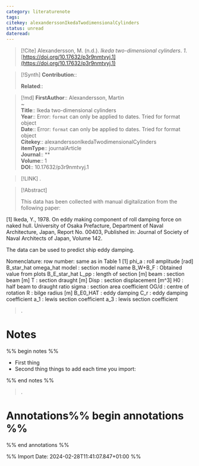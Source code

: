 ```yaml
---
category: literaturenote
tags: 
citekey: alexanderssonIkedaTwodimensionalCylinders
status: unread
dateread:
---
```


> [!Cite]
> Alexandersson, M. (n.d.). _Ikeda two-dimensional cylinders_. _1_. [https://doi.org/10.17632/p3r9nmtvyj.1](https://doi.org/10.17632/p3r9nmtvyj.1)

>[!Synth]
>**Contribution**:: 
>
>**Related**:: 
>

>[!md]
> **FirstAuthor**:: Alexandersson, Martin  
~    
> **Title**:: Ikeda two-dimensional cylinders  
> **Year**:: Error: `format` can only be applied to dates. Tried for format object  
> **Date**:: Error: `format` can only be applied to dates. Tried for format object  
> **Citekey**:: alexanderssonIkedaTwodimensionalCylinders  
> **itemType**:: journalArticle  
> **Journal**:: **  
> **Volume**:: 1  
> **DOI**:: 10.17632/p3r9nmtvyj.1    

> [!LINK] 
>.

> [!Abstract]
>
> This data has been collected with manual digitalization from the following paper: 

[1]
Ikeda, Y., 1978. On eddy making component of roll damping force on naked hull. University of Osaka Prefacture, Department of Naval Architecture, Japan, Report No. 00403, Published in: Journal of Society of Naval Architects of Japan, Volume 142.

The data can be used to predict ship eddy damping.

Nomenclature:
row number: same as in Table 1 [1]
phi_a : roll amplitude [rad]
B_star_hat
omega_hat
model : section model name
B_W+B_F : Obtained value from plots
B_E_star_hat
L_pp : length of section [m]
beam : section beam [m]
T : section draught [m]
Disp : section displacement [m^3]
H0 : half beam to draught ratio 
sigma : section area coefficient 
OG/d : centre of rotation
R : bilge radius [m]
B_E0_HAT : eddy damping
C_r : eddy damping coefficient
a_1 : lewis section coefficient
a_3 : lewis section coefficient
>.
> 
# Notes
%% begin notes %%
- First thing
- Second thing
things to add each time you import:

%% end notes %%

>.



# Annotations%% begin annotations %%


%% end annotations %%

%% Import Date: 2024-02-28T11:41:07.847+01:00 %%
